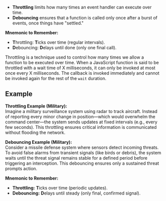 
- **Throttling** limits how many times an event handler can execute over time.
- **Debouncing** ensures that a function is called only once after a burst of events, once things have "settled."

**Mnemonic to Remember:**

- **T**hrottling: **T**icks over time (regular intervals).
- **D**ebouncing: **D**elays until done (only one final call).




Throttling is a technique used to control how many times we allow a function to be executed over time. When a JavaScript function is said to be throttled with a wait time of X milliseconds, it can only be invoked at most once every X milliseconds. The callback is invoked immediately and cannot be invoked again for the rest of the `wait` duration.




## Example
**Throttling Example (Military):**  
Imagine a military surveillance system using radar to track aircraft. Instead of reporting every minor change in position—which would overwhelm the command center—the system sends updates at fixed intervals (e.g., every few seconds). This throttling ensures critical information is communicated without flooding the network.

**Debouncing Example (Military):**  
Consider a missile defense system where sensors detect incoming threats. To avoid false alarms from transient signals (like birds or debris), the system waits until the threat signal remains stable for a defined period before triggering an interception. This debouncing ensures only a sustained threat prompts action.

**Mnemonic to Remember:**

- **Throttling:** **T**icks over time (periodic updates).
- **Debouncing:** **D**elays until steady (only final, confirmed signal).